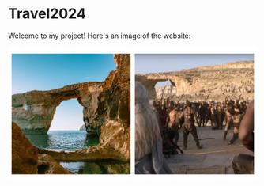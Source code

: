 # Travel2024

Welcome to my project! Here's an image of the website:

![A Window](images/Awindow.png)